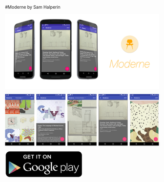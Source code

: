 #Moderne
by Sam Halperin

![](/readme-assets/feature.png?raw=true)

![](/readme-assets/screenshots.png?raw=true)

[![Download it now on Google Play](/readme-assets/google_play.png?raw=true)](https://play.google.com/store/apps/details?id=com.samhalperin.cooperhewitt)

